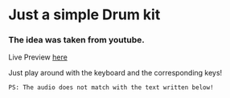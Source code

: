 <h1>Just a simple Drum kit</h1>

<h3>The idea was taken from youtube.</h3>

<bold>Live Preview [here](https://justaway1.github.io/drumstick/)</bold>

<p>Just play around with the keyboard and the corresponding keys!</p>
<code>PS: The audio does not match with the text written below!</code>